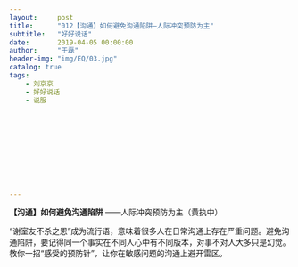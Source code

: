 ```yaml
---
layout:     post
title:      "012【沟通】如何避免沟通陷阱—人际冲突预防为主"
subtitle:   "好好说话"
date:       2019-04-05 00:00:00
author:     "于磊"
header-img: "img/EQ/03.jpg"
catalog: true
tags:
    - 刘京京
    - 好好说话
    - 说服











---
```


 **【沟通】如何避免沟通陷阱**
 ——人际冲突预防为主（黄执中）
   

  

   “谢室友不杀之恩”成为流行语，意味着很多人在日常沟通上存在严重问题。避免沟通陷阱，要记得同一个事实在不同人心中有不同版本，对事不对人大多只是幻觉。教你一招“感受的预防针”，让你在敏感问题的沟通上避开雷区。
 